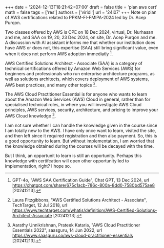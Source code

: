 +++
date = '2024-12-13T18:21:42+07:00'
draft = false
title = 'plan aws cert'
math = false
tags = ['res']
authors = ['viridi']
url = '24l07'
+++
Note on plan of AWS certifications related to PPKM-FI-FMIPA-2024 led by Dr. Acep Purqon.

<!--more-->

Two classes offered by AWS is CPE on 18 Dec 2024, virtual, Dr. Nurhasan and me, and SAA on 19, 20, 23 Dec 2024, on site, Dr. Acep Purqon and me. A discussion with AI assistant informs me that whether our institution does have AWS or does not, this expertise (SAA) still bring significant value, even when it does not perform AWS adoption immediatly [^gpt4o_2024].

AWS Certified Solutions Architect - Associate (SAA) is a category of technical certifications offered by Amazon Web Services (AWS) for beginners and professionals who run enterprise architecture programs, as well as solutions architects, which covers deployment of AWS systems, AWS best practices, and many other topics [^fitzgibbons_2018].

The AWS Cloud Practitioner Essential is for anyone who wants to learn about the Amazon Web Services (AWS) Cloud in general, rather than for specialised technical roles, in where you will investigate AWS Cloud principles, AWS services, security, architecture, and pricing to improve your AWS Cloud knowledge [^unnikrishnan_2022].

I am not sure whether I can handle the knowledge given in the course since I am totally new to the AWS. I have only once want to learn, visited the site, and then left since it required registration and then also payment. So, this is a good opportunity to learn. But without implementation, I am worried that the knowledge obtained during the courses will be decayed with the time.

But I think, an opportunit to learn is still an opportunity. Perhaps this knowledge with certifcation will open other opportunity led to implementation, right? I hope so.

[^fitzgibbons_2018]: Laura Fitzgibbons, "AWS Certified Solutions Architect - Associate", TechTarget, 12 Jul 2018, url https://www.techtarget.com/whatis/definition/AWS-Certified-Solutions-Architect-Associate [20241213].
[^gpt4o_2024]: GPT-4o, "AWS SAA Certification Guide", Chat GPT, 13 Dec 2024, url https://chatgpt.com/share/675c1acb-786c-800a-8dd0-7580bd575ae8 [20241213].
[^unnikrishnan_2022]: Aarathy Unnikrishnan, Prateek Kataria, "AWS Cloud Practitioner Essentials 2022", saasguru, 14 Jun 2022, url https://www.saasguru.co/aws-cloud-practitioner-essentials [20241213].
